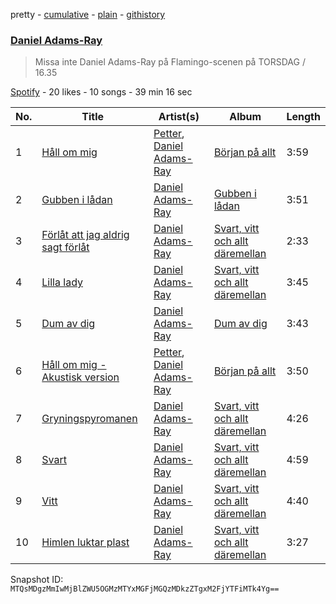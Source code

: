 pretty - [cumulative](/playlists/cumulative/6c51ZkUk7wO3Icy2sW3jvA.md) - [plain](/playlists/plain/6c51ZkUk7wO3Icy2sW3jvA) - [githistory](https://github.githistory.xyz/mackorone/spotify-playlist-archive/blob/main/playlists/plain/6c51ZkUk7wO3Icy2sW3jvA)

### [Daniel Adams\-Ray](https://open.spotify.com/playlist/6c51ZkUk7wO3Icy2sW3jvA)

> Missa inte Daniel Adams\-Ray på Flamingo\-scenen på TORSDAG / 16.35

[Spotify](https://open.spotify.com/user/spotify) - 20 likes - 10 songs - 39 min 16 sec

| No. | Title | Artist(s) | Album | Length |
|---|---|---|---|---|
| 1 | [Håll om mig](https://open.spotify.com/track/4J0WQvqCBytACvgKVrq1S3) | [Petter](https://open.spotify.com/artist/5A0Bu9azuFEnud3q7t0V2r), [Daniel Adams\-Ray](https://open.spotify.com/artist/4C86wrjOUfXQDlt6A4oJOC) | [Början på allt](https://open.spotify.com/album/7qETkdQzWjk1ToMdlHtXKj) | 3:59 |
| 2 | [Gubben i lådan](https://open.spotify.com/track/1qIAqSCPcRkkNU8dj5pIOC) | [Daniel Adams\-Ray](https://open.spotify.com/artist/4C86wrjOUfXQDlt6A4oJOC) | [Gubben i lådan](https://open.spotify.com/album/2DLwQYWZCjR58onNIGvU3u) | 3:51 |
| 3 | [Förlåt att jag aldrig sagt förlåt](https://open.spotify.com/track/5gwuSGOybhdnZDoeiqNYgj) | [Daniel Adams\-Ray](https://open.spotify.com/artist/4C86wrjOUfXQDlt6A4oJOC) | [Svart, vitt och allt däremellan](https://open.spotify.com/album/3hClEYx89ixWVoEoQI87uC) | 2:33 |
| 4 | [Lilla lady](https://open.spotify.com/track/6DNhcusnOhGL66FDzKVwn0) | [Daniel Adams\-Ray](https://open.spotify.com/artist/4C86wrjOUfXQDlt6A4oJOC) | [Svart, vitt och allt däremellan](https://open.spotify.com/album/3hClEYx89ixWVoEoQI87uC) | 3:45 |
| 5 | [Dum av dig](https://open.spotify.com/track/6Y46fZ7a9r6n30epVul9H0) | [Daniel Adams\-Ray](https://open.spotify.com/artist/4C86wrjOUfXQDlt6A4oJOC) | [Dum av dig](https://open.spotify.com/album/2YYZCJ1DquRvsASx2ug00J) | 3:43 |
| 6 | [Håll om mig \- Akustisk version](https://open.spotify.com/track/7gaPFnJrheJDas3Lr2w9A1) | [Petter](https://open.spotify.com/artist/5A0Bu9azuFEnud3q7t0V2r), [Daniel Adams\-Ray](https://open.spotify.com/artist/4C86wrjOUfXQDlt6A4oJOC) | [Början på allt](https://open.spotify.com/album/7yT02mh9garMwjIpZjvfV0) | 3:50 |
| 7 | [Gryningspyromanen](https://open.spotify.com/track/16ibXt0ctLmYgrlMFoAWDa) | [Daniel Adams\-Ray](https://open.spotify.com/artist/4C86wrjOUfXQDlt6A4oJOC) | [Svart, vitt och allt däremellan](https://open.spotify.com/album/3hClEYx89ixWVoEoQI87uC) | 4:26 |
| 8 | [Svart](https://open.spotify.com/track/29JUOsRAaIoQ6CBbClhYcA) | [Daniel Adams\-Ray](https://open.spotify.com/artist/4C86wrjOUfXQDlt6A4oJOC) | [Svart, vitt och allt däremellan](https://open.spotify.com/album/3hClEYx89ixWVoEoQI87uC) | 4:59 |
| 9 | [Vitt](https://open.spotify.com/track/41L7xlhy4S63YFzBhJOlNU) | [Daniel Adams\-Ray](https://open.spotify.com/artist/4C86wrjOUfXQDlt6A4oJOC) | [Svart, vitt och allt däremellan](https://open.spotify.com/album/3hClEYx89ixWVoEoQI87uC) | 4:40 |
| 10 | [Himlen luktar plast](https://open.spotify.com/track/30OefnMtVjjHXfUm4kfIC7) | [Daniel Adams\-Ray](https://open.spotify.com/artist/4C86wrjOUfXQDlt6A4oJOC) | [Svart, vitt och allt däremellan](https://open.spotify.com/album/3hClEYx89ixWVoEoQI87uC) | 3:27 |

Snapshot ID: `MTQsMDgzMmIwMjBlZWU5OGMzMTYxMGFjMGQzMDkzZTgxM2FjYTFiMTk4Yg==`
